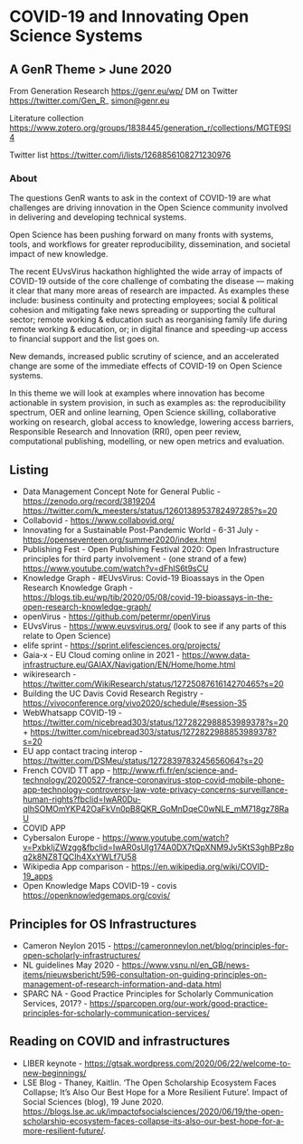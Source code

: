 # COVID-19 and Innovating Open Science Systems 

## A GenR Theme > June 2020

From Generation Research https://genr.eu/wp/ DM on Twitter https://twitter.com/Gen_R_ simon@genr.eu 

Literature collection https://www.zotero.org/groups/1838445/generation_r/collections/MGTE9SI4

Twitter list https://twitter.com/i/lists/1268856108271230976

### About

The questions GenR wants to ask in the context of COVID-19 are what challenges are driving innovation in the Open Science community involved in delivering and developing technical systems.

Open Science has been pushing forward on many fronts with systems, tools, and workflows for greater reproducibility, dissemination, and societal impact of new knowledge. 

The recent EUvsVirus hackathon highlighted the wide array of impacts of COVID-19 outside of the core challenge of combating the disease — making it clear that many more areas of research are impacted. As examples these include: business continuity and protecting employees; social & political cohesion and mitigating fake news spreading or supporting the cultural sector; remote working & education such as reorganising family life during remote working & education, or; in digital finance and speeding-up access to financial support and the list goes on.

New demands, increased public scrutiny of science, and an accelerated change are some of the immediate effects of COVID-19 on Open Science systems. 

In this theme we will look at examples where innovation has become actionable in system provision, in such as examples as: the reproducibility spectrum, OER and online learning, Open Science skilling, collaborative working on research, global access to knowledge, lowering access barriers, Responsible Research and Innovation (RRI), open peer review, computational publishing, modelling, or new open metrics and evaluation.

## Listing

 - Data Management Concept Note for General Public - https://zenodo.org/record/3819204 https://twitter.com/k_meesters/status/1260138953782497285?s=20
 - Collabovid - https://www.collabovid.org/ 
 - Innovating for a Sustainable Post-Pandemic World - 6-31 July - https://openseventeen.org/summer2020/index.html
 - Publishing Fest - Open Publishing Festival 2020: Open Infrastructure principles for third party involvement - (one strand of a few)  https://www.youtube.com/watch?v=dFhIS6t9sCU
 - Knowledge Graph - #EUvsVirus: Covid-19 Bioassays in the Open Research Knowledge Graph - https://blogs.tib.eu/wp/tib/2020/05/08/covid-19-bioassays-in-the-open-research-knowledge-graph/
 - openVirus - https://github.com/petermr/openVirus
 - EUvsVirus - https://www.euvsvirus.org/ (look to see if any parts of this relate to Open Science)
 - elife sprint - https://sprint.elifesciences.org/projects/
 - Gaia-x - EU Cloud coming online in 2021 - https://www.data-infrastructure.eu/GAIAX/Navigation/EN/Home/home.html
 - wikiresearch - https://twitter.com/WikiResearch/status/1272508761614270465?s=20
 - Building the UC Davis Covid Research Registry - https://vivoconference.org/vivo2020/schedule/#session-35
 - WebWhatsapp COVID-19 - https://twitter.com/nicebread303/status/1272822988853989378?s=20 + https://twitter.com/nicebread303/status/1272822988853989378?s=20
 - EU app contact tracing interop - https://twitter.com/DSMeu/status/1272839783245656064?s=20
 - French COVID TT app - http://www.rfi.fr/en/science-and-technology/20200527-france-coronavirus-stop-covid-mobile-phone-app-technology-controversy-law-vote-privacy-concerns-surveillance-human-rights?fbclid=IwAR0Du-qlhSOMOmYKP42OaFkVn0pB8QKR_GoMnDqeC0wNLE_mM718gz78RaU
 - COVID APP 
 - Cybersalon Europe - https://www.youtube.com/watch?v=PxbkIjZWzgg&fbclid=IwAR0sUIg174A0DX7tQpXNM9Jv5KtS3ghBPz8pq2k8NZ8TQCIh4XxYWLf7U58
 - Wikipedia App comparison - https://en.wikipedia.org/wiki/COVID-19_apps
 - Open Knowledge Maps COVID-19 - covis https://openknowledgemaps.org/covis/
  
## Principles for OS Infrastructures

 - Cameron Neylon 2015 - https://cameronneylon.net/blog/principles-for-open-scholarly-infrastructures/
 - NL guidelines May 2020 - https://www.vsnu.nl/en_GB/news-items/nieuwsbericht/596-consultation-on-guiding-principles-on-management-of-research-information-and-data.html
 - SPARC NA - Good Practice Principles for Scholarly Communication Services, 2017? - https://sparcopen.org/our-work/good-practice-principles-for-scholarly-communication-services/
 
## Reading on COVID and infrastructures

 - LIBER keynote - https://gtsak.wordpress.com/2020/06/22/welcome-to-new-beginnings/
 - LSE Blog - Thaney, Kaitlin. ‘The Open Scholarship Ecosystem Faces Collapse; It’s Also Our Best Hope for a More Resilient Future’. Impact of Social Sciences (blog), 19 June 2020. https://blogs.lse.ac.uk/impactofsocialsciences/2020/06/19/the-open-scholarship-ecosystem-faces-collapse-its-also-our-best-hope-for-a-more-resilient-future/.
 
 

